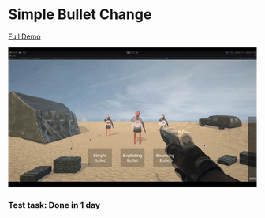 # Simple Bullet Change

[Full Demo](https://youtu.be/9YJ0aHGFvPQ?list=PLTl1ZFFrjnj_jRjaGpkd3VO4sPbegBX-h)

![Demo](./ReadmeResources/Demo.gif)

### Test task: Done in 1 day